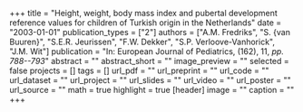 +++
title = "Height, weight, body mass index and pubertal development reference values for children of Turkish origin in the Netherlands"
date = "2003-01-01"
publication_types = ["2"]
authors = ["A.M. Fredriks", "S. {van Buuren}", "S.E.R. Jeurissen", "F.W. Dekker", "S.P. Verloove-Vanhorick", "J.M. Wit"]
publication = "In: European Journal of Pediatrics, (162), 11, _pp. 788--793_"
abstract = ""
abstract_short = ""
image_preview = ""
selected = false
projects = []
tags = []
url_pdf = ""
url_preprint = ""
url_code = ""
url_dataset = ""
url_project = ""
url_slides = ""
url_video = ""
url_poster = ""
url_source = ""
math = true
highlight = true
[header]
image = ""
caption = ""
+++
